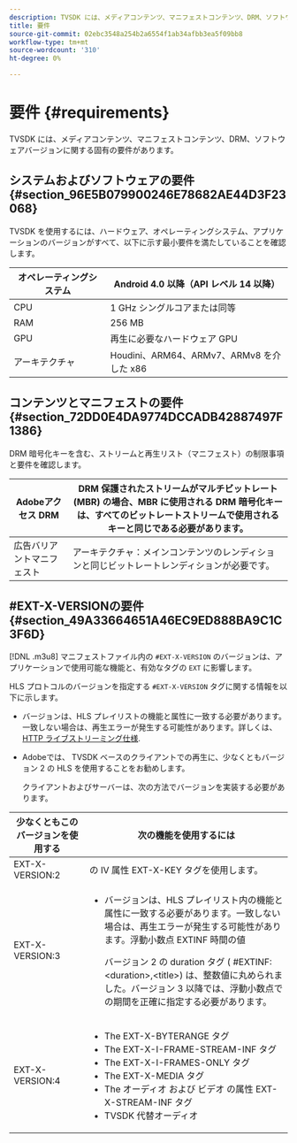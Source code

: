 ```yaml
---
description: TVSDK には、メディアコンテンツ、マニフェストコンテンツ、DRM、ソフトウェアバージョンに関する固有の要件があります。
title: 要件
source-git-commit: 02ebc3548a254b2a6554f1ab34afbb3ea5f09bb8
workflow-type: tm+mt
source-wordcount: '310'
ht-degree: 0%

---
```


# 要件 {#requirements}

TVSDK には、メディアコンテンツ、マニフェストコンテンツ、DRM、ソフトウェアバージョンに関する固有の要件があります。

## システムおよびソフトウェアの要件 {#section_96E5B079900246E78682AE44D3F23068}

TVSDK を使用するには、ハードウェア、オペレーティングシステム、アプリケーションのバージョンがすべて、以下に示す最小要件を満たしていることを確認します。

| オペレーティングシステム | Android 4.0 以降（API レベル 14 以降） |
|---|---|
| CPU | 1 GHz シングルコアまたは同等 |
| RAM | 256 MB |
| GPU | 再生に必要なハードウェア GPU |
| アーキテクチャ | Houdini、ARM64、ARMv7、ARMv8 を介した x86 |

## コンテンツとマニフェストの要件 {#section_72DD0E4DA9774DCCADB42887497F1386}

DRM 暗号化キーを含む、ストリームと再生リスト（マニフェスト）の制限事項と要件を確認します。

| Adobeアクセス DRM | DRM 保護されたストリームがマルチビットレート (MBR) の場合、MBR に使用される DRM 暗号化キーは、すべてのビットレートストリームで使用されるキーと同じである必要があります。 |
|---|---|
| 広告バリアントマニフェスト | アーキテクチャ：メインコンテンツのレンディションと同じビットレートレンディションが必要です。 |

## #EXT-X-VERSIONの要件 {#section_49A33664651A46EC9ED888BA9C1C3F6D}

[!DNL .m3u8] マニフェストファイル内の `#EXT-X-VERSION` のバージョンは、アプリケーションで使用可能な機能と、有効なタグの `EXT` に影響します。

HLS プロトコルのバージョンを指定する `#EXT-X-VERSION` タグに関する情報を以下に示します。

* バージョンは、HLS プレイリストの機能と属性に一致する必要があります。一致しない場合は、再生エラーが発生する可能性があります。詳しくは、 [HTTP ライブストリーミング仕様](https://datatracker.ietf.org/doc/draft-pantos-http-live-streaming/?include_text=1).
* Adobeでは、 TVSDK ベースのクライアントでの再生に、少なくともバージョン 2 の HLS を使用することをお勧めします。

  クライアントおよびサーバーは、次の方法でバージョンを実装する必要があります。

<table frame="all" colsep="1" rowsep="1" id="table_62EB98EDD9DE49EC84CB1C7D59BC40E6"> 
 <thead> 
  <tr rowsep="1"> 
   <th colname="1" class="entry"> 少なくともこのバージョンを使用する </th> 
   <th colname="2" class="entry"> 次の機能を使用するには </th> 
  </tr> 
 </thead>
 <tbody> 
  <tr rowsep="1"> 
   <td colname="1"> <span class="codeph"> EXT-X-VERSION:2 </span> </td> 
   <td colname="2"> の IV 属性 <span class="codeph"> EXT-X-KEY </span> タグを使用します。 </td> 
  </tr> 
  <tr rowsep="1"> 
   <td colname="1"> <span class="codeph"> EXT-X-VERSION:3 </span> </td> 
   <td colname="2"> 
    <ul id="ul_C9500D3F934848639C204BF248F139FF"> 
     <li id="li_535A7E3FABCB46FE872A7EA5DE2A1784">バージョンは、HLS プレイリスト内の機能と属性に一致する必要があります。一致しない場合は、再生エラーが発生する可能性があります。浮動小数点 <span class="codeph"> EXTINF </span> 時間の値 <p>バージョン 2 の duration タグ (<span class="codeph"> #EXTINF: </span>&lt;duration&gt;,&lt;title&gt;) は、整数値に丸められました。バージョン 3 以降では、浮動小数点での期間を正確に指定する必要があります。 </p> </li> 
    </ul> </td> 
  </tr> 
  <tr rowsep="0"> 
   <td colname="1"> <span class="codeph"> EXT-X-VERSION:4 </span> </td> 
   <td colname="2"> 
    <ul id="ul_3355A6CBBE2141DDB92660BB4B604D70"> 
     <li id="li_5E73D41AF6DC4CEE88D6C029FFCFC350">The <span class="codeph"> EXT-X-BYTERANGE </span> タグ </li> 
     <li id="li_BF5141F516F749E5890860D487EB5287">The <span class="codeph"> EXT-X-I-FRAME-STREAM-INF </span> タグ </li> 
     <li id="li_E0D399A13812499B94107CDE62998EE9">The <span class="codeph"> EXT-X-I-FRAMES-ONLY </span> タグ </li> 
     <li id="li_A7783AFF99854EFBBAECD2967E4CBF2B">The <span class="codeph"> EXT-X-MEDIA </span> タグ </li> 
     <li id="li_15AE652F33C1454AA90DDC65E7D6C2FD">The <span class="codeph"> オーディオ </span> および <span class="codeph"> ビデオ </span> の属性 <span class="codeph"> EXT-X-STREAM-INF </span> タグ </li> 
     <li id="li_DB2A7847D5884F6E91FD9E78101FBCA5">TVSDK 代替オーディオ </li> 
    </ul> </td> 
  </tr> 
 </tbody> 
</table>
